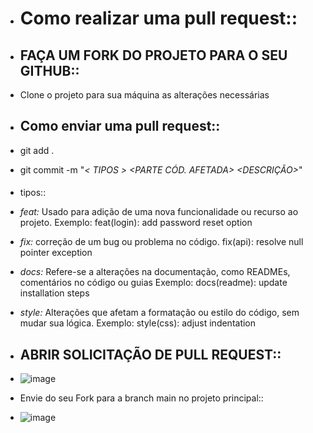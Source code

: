 - # Como realizar uma pull request::
- ## FAÇA UM FORK DO PROJETO PARA O SEU GITHUB::
- Clone o projeto para sua máquina as alterações necessárias
- ## Como enviar uma pull request::
- git add .
- git commit -m "*< TIPOS > <PARTE CÓD. AFETADA> <DESCRIÇÃO>*"
- ####
  tipos::
- *feat:* Usado para adição de uma nova funcionalidade ou recurso ao projeto.
  Exemplo: feat(login): add password reset option  
- *fix:* correção de um bug ou problema no código.
  fix(api): resolve null pointer exception  
- *docs:* Refere-se a alterações na documentação, como READMEs, comentários no código ou guias
  Exemplo: docs(readme): update installation steps  
- *style:* Alterações que afetam a formatação ou estilo do código, sem mudar sua lógica.
  Exemplo: style(css): adjust indentation  
- ## ABRIR SOLICITAÇÃO DE PULL REQUEST::
- ![image](https://github.com/user-attachments/assets/b77dd26e-9d7c-4752-8286-4bcb8ff57d4a)

- Envie do seu Fork para a branch main no projeto principal::

- ![image](https://github.com/user-attachments/assets/a8999d0b-6351-4e38-a3a7-38ec96d537aa)


